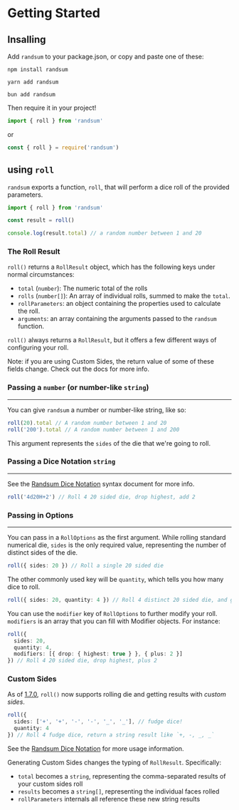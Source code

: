 # Getting Started

## Insalling

Add `randsum` to your package.json, or copy and paste one of these:

`npm install randsum`

`yarn add randsum`

`bun add randsum`

Then require it in your project!

```js
import { roll } from 'randsum'
```

or

```js
const { roll } = require('randsum')
```

## using `roll`

`randsum` exports a function, `roll`, that will perform a dice roll of the provided parameters.

```ts
import { roll } from 'randsum'

const result = roll()

console.log(result.total) // a random number between 1 and 20
```

### The Roll Result

`roll()` returns a `RollResult` object, which has the following keys under normal circumstances:

- `total` (`number`): The numeric total of the rolls
- `rolls` (`number[]`): An array of individual rolls, summed to make the `total`.
- `rollParameters`: an object containing the properties used to calculate the roll.
- `arguments`: an array containing the arguments passed to the `randsum` function.

`roll()` always returns a `RollResult`, but it offers a few different ways of configuring your roll.

Note: if you are using Custom Sides, the return value of some of these fields change. Check out the docs for more info.

### Passing a `number` (or number-like `string`)

---

You can give `randsum` a number or number-like string, like so:

```ts
roll(20).total // A random number between 1 and 20
roll('200').total // A random number between 1 and 200
```

This argument represents the `sides` of the die that we're going to roll.

### Passing a Dice Notation `string`

---

See the [Randsum Dice Notation](https://github.com/RANDSUM/randsum-ts/blob/main/RANDSUM_DICE_NOTATION.md) syntax document for more info.

```ts
roll('4d20H+2') // Roll 4 20 sided die, drop highest, add 2
```

### Passing in Options

---

You can pass in a `RollOptions` as the first argument. While rolling standard numerical die, `sides` is the only required value, representing the number of distinct sides of the die.

```ts
roll({ sides: 20 }) // Roll a single 20 sided die
```

The other commonly used key will be `quantity`, which tells you how many dice to roll.

```ts
roll({ sides: 20, quantity: 4 }) // Roll 4 distinct 20 sided die, and give me the total.
```

You can use the `modifier` key of `RollOptions` to further modify your roll. `modifiers` is an array that you can fill with Modifier objects. For instance:

```ts
roll({
  sides: 20,
  quantity: 4,
  modifiers: [{ drop: { highest: true } }, { plus: 2 }]
}) // Roll 4 20 sided die, drop highest, plus 2
```

### Custom Sides

As of [1.7.0](https://github.com/RANDSUM/randsum-ts/releases/tag/v1.7.0), `roll()` now supports rolling die and getting results with _custom sides_.

```ts
roll({
  sides: ['+', '+', '-', '-', '_', '_'], // fudge dice!
  quantity: 4
}) // Roll 4 fudge dice, return a string result like `+, -, _, _`
```

See the [Randsum Dice Notation](https://github.com/RANDSUM/randsum-ts/blob/main/RANDSUM_DICE_NOTATION.md) for more usage information.

Generating Custom Sides changes the typing of `RollResult`. Specifically:

- `total` becomes a `string`, representing the comma-separated results of your custom sides roll
- `results` becomes a `string[]`, representing the individual faces rolled
- `rollParameters` internals all reference these new string results
